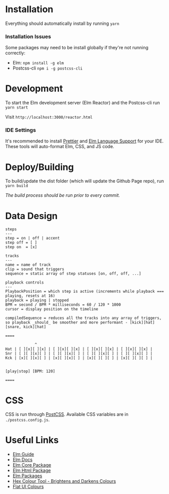 # Installation
Everything should automatically install by running
```yarn```

### Installation Issues
Some packages may need to be install globally if they're not running correctly:
- Elm: `npm install -g elm`
- Postcss-cli `npm i -g postcss-cli`

# Development
To start the Elm development server (Elm Reactor) and the Postcss-cli run
```yarn start```

Visit
```http://localhost:3000/reactor.html```

### IDE Settings
It's recommended to install [Prettier](https://packagecontrol.io/packages/JsPrettier) and [Elm Language Support](https://packagecontrol.io/packages/Elm%20Language%20Support) for your IDE. These tools will auto-format Elm, CSS, and JS code.

# Deploy/Building
To build/update the dist folder (which will update the Github Page repo), run
```yarn build```

*The build process should be run prior to every commit.*

# Data Design
```
steps
---
step = on | off | accent
step off = [ ]
step on  = [x]

tracks
---
name = name of track
clip = sound that triggers
sequence = static array of step statuses [on, off, off, ...]

playback controls
---
PlaybackPosition = which step is active (increments while playback === playing, resets at 16)
playback = playing | stopped
BPM = second / BPM * milliseconds = 60 / 120 * 1000
cursor = display position on the timeline

compiledSequence = reduces all the tracks into any array of triggers, so playback _should_ be smoother and more performant - [kick][hat][snare, kick][hat]

====

             ^
Hat | [ ][x][ ][x] | [ ][x][ ][x] | [ ][x][ ][x] | [ ][x][ ][x] |
Snr | [ ][ ][x][ ] | [ ][ ][x][ ] | [ ][ ][x][ ] | [ ][ ][x][ ] |
Kck | [x][ ][x][ ] | [x][ ][x][ ] | [x][ ][ ][ ] | [x][ ][ ][ ] |


[play|stop] [BPM: 120]

====
```

# CSS
CSS is run through [PostCSS](http://postcss.org). Available CSS variables are in `./postcss.config.js`.


# Useful Links
- [Elm Guide](https://guide.elm-lang.org)
- [Elm Docs](http://elm-lang.org/docs)
- [Elm Core Package](http://package.elm-lang.org/packages/elm-lang/core/latest/)
- [Elm Html Package](http://package.elm-lang.org/packages/elm-lang/html/latest/)
- [Elm Packages](http://package.elm-lang.org)
- [Hex Colour Tool - Brightens and Darkens Colours](http://www.cssfontstack.com/oldsites/hexcolortool/)
- [Flat UI Colours](http://flatuicolors.com)

